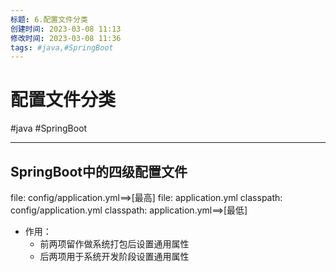 ```yaml
---
标题: 6.配置文件分类
创建时间: 2023-03-08 11:13
修改时间: 2023-03-08 11:36
tags: #java,#SpringBoot
---
```


# 配置文件分类
#java #SpringBoot 

---
## SpringBoot中的四级配置文件
file: config/application.yml\=\=>[最高]
file: application.yml
classpath: config/application.yml
classpath: application.yml\=\=>[最低]
- 作用：
	- 前两项留作做系统打包后设置通用属性
	- 后两项用于系统开发阶段设置通用属性